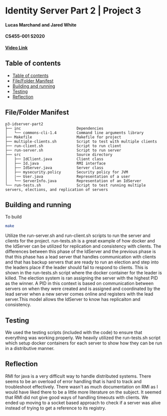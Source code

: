 # Identity Server Part 2 | Project 3
#### Lucas Marchand and Jared White
#### CS455-001 S2020
#### [Video Link]()

## Table of contents
  - [Table of contents](#table-of-contents)
  - [File/Folder Manifest](#filefolder-manifest)
  - [Building and running](#building-and-running)
  - [Testing](#testing)
  - [Reflection](#reflection)

## File/Folder Manifest
```
p3-idserver-part2
├── inc                         Dependencies
│   └── commons-cli-1.4         Command line arguments library
├── Makefile                    Makefile for project
├── multiple-clients.sh         Script to test with multiple clients
├── run-client.sh               Script to run client
├── run-server.sh               Script to run server
├── src                         Source directory
│   ├── IdClient.java           Client class
│   ├── Id.java                 RMI interface
│   ├── IdServer.java           Server class
│   ├── mysecurity.policy       Security policy for JVM
│   |── User.java               Representation of a user
│   └── ServerInfo.java         Representation of an IdServer
└── run-tests.sh                Script to test running multiple servers, elections, and replication of servers
```

## Building and running

To build
```bash
make
```

Utilize the run-server.sh and run-client.sh scripts to run the server and clients for the project. run-tests.sh is a great example of how
docker and the IdServer can be utilized for replication and consistency with clients. The differences between this phase of the IdServer and
the previous phase is that this phase has a lead server that handles communication with clients and that has backup servers that are ready to
run an election and step into the leaders place if the leader should fail to respond to clients. This is shown in the run-tests.sh script where
the docker container for the leader is killed. The election system is ran assigning the server with the highest PID as the winner. A PID in this
context is based on communication between servers on when they were created and is assigned and coordinated by the lead server when a new server
comes online and registers with the lead server.This model allows the IdServer to know has replicaiton and consistency. 

## Testing
We used the testing scripts (included with the code) to ensure that everything was working properly. We heavily utilized the run-tests.sh script
which setup docker containers for each server to show how they can be run in a distributive manner.

## Reflection
RMI for java is a very difficult way to handle distributed systems. There seems to be an overload of error handling that is hard to track and 
troubleshoot effectively. There wasn't as much documentation on RMI as I would have liked there to be a little more literature on the subject.
It seemed that RMI did not give good ways of handling timeouts with clients. We ended up moving to a socket based approach to check if a server
was alive instead of trying to get a reference to its registry.
